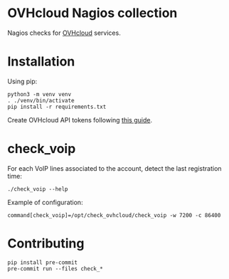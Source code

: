 # OVHcloud Nagios collection

Nagios checks for [OVHcloud](https://www.ovhcloud.com) services.

# Installation

Using pip:

```
python3 -m venv venv
. ./venv/bin/activate
pip install -r requirements.txt
```

Create OVHcloud API tokens following [this guide](https://github.com/ovh/python-ovh).

# check_voip

For each VoIP lines associated to the account, detect the last registration time:

```
./check_voip --help
```

Example of configuration:

```
command[check_voip]=/opt/check_ovhcloud/check_voip -w 7200 -c 86400
```

# Contributing

```
pip install pre-commit
pre-commit run --files check_*
```

